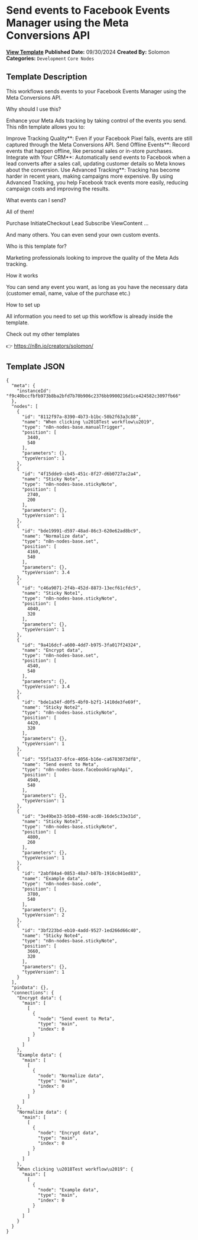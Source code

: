 # Send events to Facebook Events Manager using the Meta Conversions API

**[View Template](https://n8n.io/workflows/2445-/)**  **Published Date:** 09/30/2024  **Created By:** Solomon  **Categories:** `Development` `Core Nodes`  

## Template Description

This workflows sends events to your Facebook Events Manager using the Meta Conversions API.

Why should I use this?

Enhance your Meta Ads tracking by taking control of the events you send. This n8n template allows you to:

Improve Tracking Quality**: Even if your Facebook Pixel fails, events are still captured through the Meta Conversions API.
Send Offline Events**: Record events that happen offline, like personal sales or in-store purchases.
Integrate with Your CRM**: Automatically send events to Facebook when a lead converts after a sales call, updating customer details so Meta knows about the conversion.
Use Advanced Tracking**: Tracking has become harder in recent years, making campaigns more expensive. By using Advanced Tracking, you help Facebook track events more easily, reducing campaign costs and improving the results.

What events can I send?

All of them!

Purchase
InitiateCheckout
Lead
Subscribe
ViewContent
…

And many others. You can even send your own custom events.

Who is this template for?

Marketing professionals looking to improve the quality of the Meta Ads tracking.

How it works

You can send any event you want, as long as you have the necessary data (customer email, name, value of the purchase etc.)

How to set up

All information you need to set up this workflow is already inside the template.

Check out my other templates

👉 https://n8n.io/creators/solomon/

## Template JSON

```
{
  "meta": {
    "instanceId": "f9c40bccfbfb973b8ba2bfd7b70b906c2376bb9900216d1ce424582c3097fb66"
  },
  "nodes": [
    {
      "id": "8112f97a-8390-4b73-b1bc-50b2f63a3c88",
      "name": "When clicking \u2018Test workflow\u2019",
      "type": "n8n-nodes-base.manualTrigger",
      "position": [
        3440,
        540
      ],
      "parameters": {},
      "typeVersion": 1
    },
    {
      "id": "4f15dde9-cb45-451c-8f27-d6b0727ac2a4",
      "name": "Sticky Note",
      "type": "n8n-nodes-base.stickyNote",
      "position": [
        2740,
        200
      ],
      "parameters": {},
      "typeVersion": 1
    },
    {
      "id": "bde19991-d597-48ad-86c3-620e62ad8bc9",
      "name": "Normalize data",
      "type": "n8n-nodes-base.set",
      "position": [
        4160,
        540
      ],
      "parameters": {},
      "typeVersion": 3.4
    },
    {
      "id": "c46a9071-2f4b-452d-8873-13ecf61cfdc5",
      "name": "Sticky Note1",
      "type": "n8n-nodes-base.stickyNote",
      "position": [
        4040,
        320
      ],
      "parameters": {},
      "typeVersion": 1
    },
    {
      "id": "9a416dcf-a600-4dd7-b975-3fa017f24324",
      "name": "Encrypt data",
      "type": "n8n-nodes-base.set",
      "position": [
        4540,
        540
      ],
      "parameters": {},
      "typeVersion": 3.4
    },
    {
      "id": "bde1a34f-d0f5-4bf0-b2f1-1410de3fe69f",
      "name": "Sticky Note2",
      "type": "n8n-nodes-base.stickyNote",
      "position": [
        4420,
        320
      ],
      "parameters": {},
      "typeVersion": 1
    },
    {
      "id": "55f1a337-6fce-4056-b16e-ca6783073df8",
      "name": "Send event to Meta",
      "type": "n8n-nodes-base.facebookGraphApi",
      "position": [
        4940,
        540
      ],
      "parameters": {},
      "typeVersion": 1
    },
    {
      "id": "3e49be33-b5b0-4598-acd0-16de5c33e31d",
      "name": "Sticky Note3",
      "type": "n8n-nodes-base.stickyNote",
      "position": [
        4800,
        260
      ],
      "parameters": {},
      "typeVersion": 1
    },
    {
      "id": "2abf84a4-0853-48a7-b87b-1916c841ed83",
      "name": "Example data",
      "type": "n8n-nodes-base.code",
      "position": [
        3780,
        540
      ],
      "parameters": {},
      "typeVersion": 2
    },
    {
      "id": "3bf223bd-eb10-4add-9527-1ed266d66c40",
      "name": "Sticky Note4",
      "type": "n8n-nodes-base.stickyNote",
      "position": [
        3660,
        320
      ],
      "parameters": {},
      "typeVersion": 1
    }
  ],
  "pinData": {},
  "connections": {
    "Encrypt data": {
      "main": [
        [
          {
            "node": "Send event to Meta",
            "type": "main",
            "index": 0
          }
        ]
      ]
    },
    "Example data": {
      "main": [
        [
          {
            "node": "Normalize data",
            "type": "main",
            "index": 0
          }
        ]
      ]
    },
    "Normalize data": {
      "main": [
        [
          {
            "node": "Encrypt data",
            "type": "main",
            "index": 0
          }
        ]
      ]
    },
    "When clicking \u2018Test workflow\u2019": {
      "main": [
        [
          {
            "node": "Example data",
            "type": "main",
            "index": 0
          }
        ]
      ]
    }
  }
}
```
